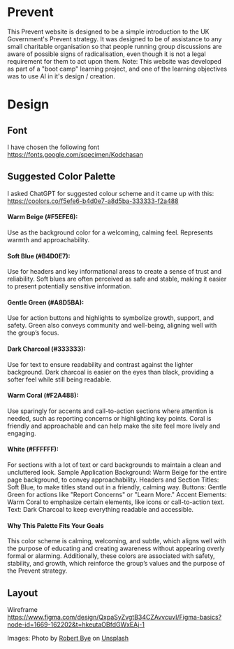 # Prevent

This Prevent website is designed to be a simple introduction to the UK Government's Prevent
strategy. It was designed to be of assistance to any small charitable organisation so that
people running group discussions are aware of possible signs of radicalisation, even though it is
not a legal requirement for them to act upon them.
Note: This website was developed as part of a "boot camp" learning project, and one of the learning
objectives was to use AI in it's design / creation.

# Design

## Font
I have chosen the following font https://fonts.google.com/specimen/Kodchasan

## Suggested Color Palette
I asked ChatGPT for suggested colour scheme and it came up with this:
https://coolors.co/f5efe6-b4d0e7-a8d5ba-333333-f2a488
#### Warm Beige (#F5EFE6):
Use as the background color for a welcoming, calming feel.
Represents warmth and approachability.
#### Soft Blue (#B4D0E7):
Use for headers and key informational areas to create a sense of trust and reliability.
Soft blues are often perceived as safe and stable, making it easier to present potentially sensitive information.
#### Gentle Green (#A8D5BA):
Use for action buttons and highlights to symbolize growth, support, and safety.
Green also conveys community and well-being, aligning well with the group’s focus.
#### Dark Charcoal (#333333):
Use for text to ensure readability and contrast against the lighter background.
Dark charcoal is easier on the eyes than black, providing a softer feel while still being readable.
#### Warm Coral (#F2A488):
Use sparingly for accents and call-to-action sections where attention is needed, such as reporting concerns or highlighting key points.
Coral is friendly and approachable and can help make the site feel more lively and engaging.
#### White (#FFFFFF):
For sections with a lot of text or card backgrounds to maintain a clean and uncluttered look.
Sample Application
Background: Warm Beige for the entire page background, to convey approachability.
Headers and Section Titles: Soft Blue, to make titles stand out in a friendly, calming way.
Buttons: Gentle Green for actions like "Report Concerns" or "Learn More."
Accent Elements: Warm Coral to emphasize certain elements, like icons or call-to-action text.
Text: Dark Charcoal to keep everything readable and accessible.
#### Why This Palette Fits Your Goals
This color scheme is calming, welcoming, and subtle, which aligns well with the purpose of
educating and creating awareness without appearing overly formal or alarming. Additionally, 
these colors are associated with safety, stability, and growth, which reinforce the group’s 
values and the purpose of the Prevent strategy.

## Layout

Wireframe <https://www.figma.com/design/QxpaSyZvgtB34CZAvvcuvI/Figma-basics?node-id=1669-162202&t=hkeutaOBfdGWxEAj-1>


Images:
Photo by <a href="https://unsplash.com/@robertbye?utm_content=creditCopyText&utm_medium=referral&utm_source=unsplash">Robert Bye</a> on <a href="https://unsplash.com/photos/group-of-people-gathering-on-field-4hcpIbqQM8c?utm_content=creditCopyText&utm_medium=referral&utm_source=unsplash">Unsplash</a>


